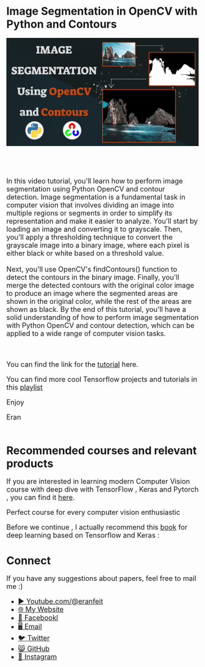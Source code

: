 # Image Segmentation in OpenCV with Python and Contours

<p align="center">
  <img width="800" src="Image-Segmentation-contours.png" "image">
</p>

##
<br/><br/> 

<font size= "4" >
In this video tutorial, you'll learn how to perform image segmentation using Python OpenCV and contour detection. Image segmentation is a fundamental task in computer vision that involves dividing an image into multiple regions or segments in order to simplify its representation and make it easier to analyze. You'll start by loading an image and converting it to grayscale. Then, you'll apply a thresholding technique to convert the grayscale image into a binary image, where each pixel is either black or white based on a threshold value.
<br/><br/> 
Next, you'll use OpenCV's findContours() function to detect the contours in the binary image. Finally, you'll merge the detected contours with the original color image to produce an image where the segmented areas are shown in the original color, while the rest of the areas are shown as black. By the end of this tutorial, you'll have a solid understanding of how to perform image segmentation with Python OpenCV and contour detection, which can be applied to a wide range of computer vision tasks.

<br/><br/> 
You can find the link for the [tutorial](https://youtu.be/f6VgWTD_7kc) here. 

You can find more cool Tensorflow projects and tutorials in this [playlist](https://www.youtube.com/watch?v=fd1msoIpM5Q&list=PLdkryDe59y4bxVvpexwR6PMTHH6_vFXjA)

Enjoy

Eran
<br/><br/> 

</font>

# Recommended courses and relevant products 
<font size= "4" >

If you are interested in learning modern Computer Vision course with deep dive with TensorFlow , Keras and Pytorch , you can find it [here](http://bit.ly/3HeDy1V).

Perfect course for every computer vision enthusiastic

Before we continue , I actually recommend this [book](https://amzn.to/3STWZ2N) for deep learning based on Tensorflow and Keras : 



</font>

# Connect

<font size= "4" >
If you have any suggestions about papers, feel free to mail me :)

- [▶️ Youtube.com/@eranfeit](youtube.com/@eranfeit?sub_confirmation=1)
- [🌐 My Website](https://eranfeit.net)
- [🐙 Facebookl](https://www.facebook.com/groups/3080601358933585)
- [🖥️ Email](mailto:feitgemel@gmail.com)
- [🐦 Twitter](https://twitter.com/eran_feit )
- [😸 GitHub](https://github.com/feitgemel)
- [📸 Instagram](https://www.instagram.com/eran_feit/)
</font>

